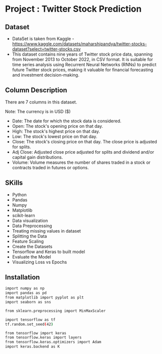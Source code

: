 # Project : Twitter Stock Prediction

## Dataset
- DataSet is taken from Kaggle - https://www.kaggle.com/datasets/maharshipandya/twitter-stocks-dataset?select=twitter-stocks.csv 
- This dataset contains nine years of Twitter stock price data, spanning from November 2013 to October 2022, in CSV format. It is suitable for time series analysis using Recurrent Neural Networks (RNNs) to predict future Twitter stock prices, making it valuable for financial forecasting and investment decision-making.

## Column Description
There are 7 columns in this dataset.

Note: The currency is in USD ($)

- Date: The date for which the stock data is considered.
- Open: The stock's opening price on that day.
- High: The stock's highest price on that day.
- Low: The stock's lowest price on that day.
- Close: The stock's closing price on that day. The close price is adjusted for splits.
- Adj Close: Adjusted close price adjusted for splits and dividend and/or capital gain distributions.
- Volume: Volume measures the number of shares traded in a stock or contracts traded in futures or options.

## SKills

- Python
- Pandas
- Numpy
- Matplotlib
- scikit-learn
- Data visualization
- Data Preprocessing
- Treating missing values in dataset
- Splitting the Data
- Feature Scaling
- Create the Datasets
- Tensorflow and Keras to built model
- Evaluate the Model
- Visualizing Loss vs Epochs

## Installation
```bash
import numpy as np
import pandas as pd
from matplotlib import pyplot as plt
import seaborn as sns

from sklearn.preprocessing import MinMaxScaler

import tensorflow as tf
tf.random.set_seed(42)

from tensorflow import keras
from tensorflow.keras import layers
from tensorflow.keras.optimizers import Adam
import keras.backend as K
```
    

